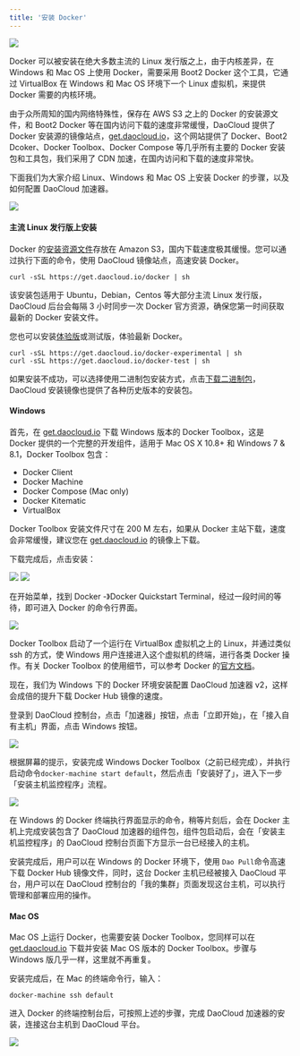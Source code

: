 ```yaml
---
title: '安装 Docker'
---
```


![](3logo.png)

Docker 可以被安装在绝大多数主流的 Linux 发行版之上，由于内核差异，在 Windows 和 Mac OS 上使用 Docker，需要采用 Boot2 Docker 这个工具，它通过 VirtualBox 在 Windows 和 Mac OS 环境下一个 Linux 虚拟机，来提供 Docker 需要的内核环境。

由于众所周知的国内网络特殊性，保存在 AWS S3 之上的 Docker 的安装源文件，和 Boot2 Docker 等在国内访问下载的速度非常缓慢，DaoCloud 提供了 Docker 安装源的镜像站点，[get.daocloud.io](http://get.daocloud.io)，这个网站提供了 Docker、Boot2 Dcoker、Docker Toolbox、Docker Compose 等几乎所有主要的 Docker 安装包和工具包，我们采用了 CDN 加速，在国内访问和下载的速度非常快。

下面我们为大家介绍 Linux、Windows 和 Mac OS 上安装 Docker 的步骤，以及如何配置 DaoCloud 加速器。

![](getdocker.png)

#### 主流 Linux 发行版上安装

Docker 的[安装资源文件](https://get.docker.com/)存放在 Amazon S3，国内下载速度极其缓慢。您可以通过执行下面的命令，使用 DaoCloud 镜像站点，高速安装 Docker。
```
curl -sSL https://get.daocloud.io/docker | sh
```
该安装包适用于 Ubuntu，Debian，Centos 等大部分主流 Linux 发行版，DaoCloud 后台会每隔 3 小时同步一次 Docker 官方资源，确保您第一时间获取最新的 Docker 安装文件。

您也可以安装[体验版](https://github.com/docker/docker/tree/master/experimental)或测试版，体验最新 Docker。
```
curl -sSL https://get.daocloud.io/docker-experimental | sh
curl -sSL https://get.daocloud.io/docker-test | sh
```
如果安装不成功，可以选择使用二进制包安装方式，点击[下载二进制包](https://get.daocloud.io/docker/builds)，DaoCloud 安装镜像也提供了各种历史版本的安装包。

#### Windows 

首先，在 [get.daocloud.io](http://get.daocloud.io) 下载 Windows 版本的 Docker Toolbox，这是 Docker 提供的一个完整的开发组件，适用于 Mac OS X 10.8+ 和 Windows 7 & 8.1，Docker Toolbox 包含：

* Docker Client
* Docker Machine
* Docker Compose (Mac only)
* Docker Kitematic
* VirtualBox

Docker Toolbox 安装文件尺寸在 200 M 左右，如果从 Docker 主站下载，速度会非常缓慢，建议您在 [get.daocloud.io](http://get.daocloud.io) 的镜像上下载。

下载完成后，点击安装：

![](Windows_7_x64.png)
![](Windows_7_x64_2.png)

在开始菜单，找到 Docker -》Docker Quickstart Terminal，经过一段时间的等待，即可进入 Docker 的命令行界面。

![](3d078026-c07f-3b1c-8dba-bf5337e154e4.png)

Docker Toolbox 启动了一个运行在 VirtualBox 虚拟机之上的 Linux，并通过类似 ssh 的方式，使 Windows 用户连接进入这个虚拟机的终端，进行各类 Docker 操作。有关 Docker Toolbox 的使用细节，可以参考 Docker 的[官方文档](https://docs.docker.com/engine/installation/windows/)。

现在，我们为 Windows 下的 Docker 环境安装配置 DaoCloud 加速器 v2，这样会成倍的提升下载 Docker Hub 镜像的速度。

登录到 DaoCloud 控制台，点击「加速器」按钮，点击「立即开始」，在「接入自有主机」界面，点击 Windows 按钮。

![](DashboardDaoCloud1.png)

根据屏幕的提示，安装完成 Windows Docker Toolbox（之前已经完成），并执行启动命令`docker-machine start default`，然后点击「安装好了」，进入下一步「安装主机监控程序」流程。

![](DashboardDaoCloudInstall.png)

在 Windows 的 Docker 终端执行界面显示的命令，稍等片刻后，会在 Docker 主机上完成安装包含了 DaoCloud 加速器的组件包，组件包启动后，会在「安装主机监控程序」的 DaoCloud 控制台页面下方显示一台已经接入的主机。

安装完成后，用户可以在 Windows 的 Docker 环境下，使用 `Dao Pull`命令高速下载 Docker Hub 镜像文件，同时，这台 Docker 主机已经被接入 DaoCloud 平台，用户可以在 DaoCloud 控制台的「我的集群」页面发现这台主机，可以执行管理和部署应用的操作。

#### Mac OS

Mac OS 上运行 Docker，也需要安装 Docker Toolbox，您同样可以在 [get.daocloud.io](http://get.daocloud.io) 下载并安装 Mac OS 版本的 Docker Toolbox。步骤与 Windows 版几乎一样，这里就不再重复。

安装完成后，在 Mac 的终端命令行，输入：

```
docker-machine ssh default
```

进入 Docker 的终端控制台后，可按照上述的步骤，完成 DaoCloud 加速器的安装，连接这台主机到 DaoCloud 平台。

![](daopull.png)
